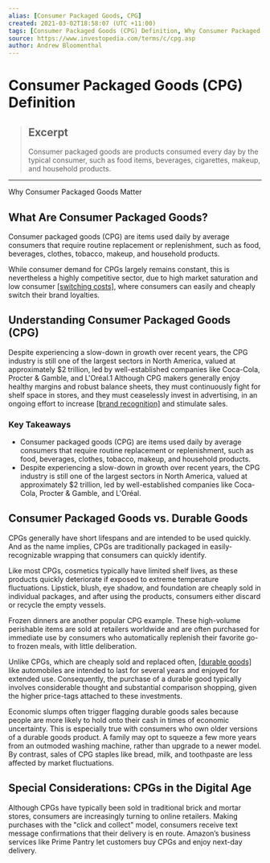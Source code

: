 ```yaml
---
alias: [Consumer Packaged Goods, CPG]
created: 2021-03-02T18:58:07 (UTC +11:00)
tags: [Consumer Packaged Goods (CPG) Definition, Why Consumer Packaged Goods Matter]
source: https://www.investopedia.com/terms/c/cpg.asp
author: Andrew Bloomenthal
---
```


# Consumer Packaged Goods (CPG) Definition

> ## Excerpt
> Consumer packaged goods are products consumed every day by the typical consumer, such as food items, beverages, cigarettes, makeup, and household products.

---

Why Consumer Packaged Goods Matter
## What Are Consumer Packaged Goods?

Consumer packaged goods (CPG) are items used daily by average consumers that require routine replacement or replenishment, such as food, beverages, clothes, tobacco, makeup, and household products.

While consumer demand for CPGs largely remains constant, this is nevertheless a highly competitive sector, due to high market saturation and low consumer [[switching costs]](https://www.investopedia.com/terms/s/switchingcosts.asp), where consumers can easily and cheaply switch their brand loyalties.

## Understanding Consumer Packaged Goods (CPG)

Despite experiencing a slow-down in growth over recent years, the CPG industry is still one of the largest sectors in North America, valued at approximately $2 trillion, led by well-established companies like Coca-Cola, Procter & Gamble, and L'Oréal.1 Although CPG makers generally enjoy healthy margins and robust balance sheets, they must continuously fight for shelf space in stores, and they must ceaselessly invest in advertising, in an ongoing effort to increase [[brand recognition]](https://www.investopedia.com/terms/b/brand-recognition.asp) and stimulate sales.

### Key Takeaways

-   Consumer packaged goods (CPG) are items used daily by average consumers that require routine replacement or replenishment, such as food, beverages, clothes, tobacco, makeup, and household products.
-   Despite experiencing a slow-down in growth over recent years, the CPG industry is still one of the largest sectors in North America, valued at approximately $2 trillion, led by well-established companies like Coca-Cola, Procter & Gamble, and L'Oréal.

## Consumer Packaged Goods vs. Durable Goods

CPGs generally have short lifespans and are intended to be used quickly. And as the name implies, CPGs are traditionally packaged in easily-recognizable wrapping that consumers can quickly identify.

Like most CPGs, cosmetics typically have limited shelf lives, as these products quickly deteriorate if exposed to extreme temperature fluctuations. Lipstick, blush, eye shadow, and foundation are cheaply sold in individual packages, and after using the products, consumers either discard or recycle the empty vessels.

Frozen dinners are another popular CPG example. These high-volume perishable items are sold at retailers worldwide and are often purchased for immediate use by consumers who automatically replenish their favorite go-to frozen meals, with little deliberation.

Unlike CPGs, which are cheaply sold and replaced often, [[durable goods]](https://www.investopedia.com/terms/d/durables.asp) like automobiles are intended to last for several years and enjoyed for extended use. Consequently, the purchase of a durable good typically involves considerable thought and substantial comparison shopping, given the higher price-tags attached to these investments.

Economic slumps often trigger flagging durable goods sales because people are more likely to hold onto their cash in times of economic uncertainty. This is especially true with consumers who own older versions of a durable goods product. A family may opt to squeeze a few more years from an outmoded washing machine, rather than upgrade to a newer model. By contrast, sales of CPG staples like bread, milk, and toothpaste are less affected by market fluctuations.

## Special Considerations: CPGs in the Digital Age

Although CPGs have typically been sold in traditional brick and mortar stores, consumers are increasingly turning to online retailers. Making purchases with the "click and collect" model, consumers receive text message confirmations that their delivery is en route. Amazon’s business services like Prime Pantry let customers buy CPGs and enjoy next-day delivery.
